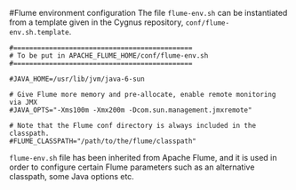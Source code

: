 #<a name="top"></a>Flume environment configuration
The file `flume-env.sh` can be instantiated from a template given in the Cygnus repository, `conf/flume-env.sh.template`. 

```
#=============================================
# To be put in APACHE_FLUME_HOME/conf/flume-env.sh
#=============================================

#JAVA_HOME=/usr/lib/jvm/java-6-sun

# Give Flume more memory and pre-allocate, enable remote monitoring via JMX
#JAVA_OPTS="-Xms100m -Xmx200m -Dcom.sun.management.jmxremote"

# Note that the Flume conf directory is always included in the classpath.
#FLUME_CLASSPATH="/path/to/the/flume/classpath"
```

`flume-env.sh` file has been inherited from Apache Flume, and it is used in order to configure certain Flume parameters such as an alternative classpath, some Java options etc.
